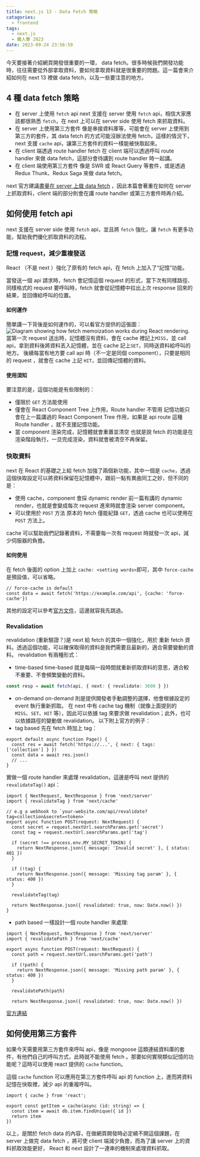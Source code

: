 ```yaml
---
title: next.js 13 - Data Fetch 策略
catagories:
  - frontend
tags:
  - next.js
  - 鐵人賽 2023
date: 2023-09-24 23:56:59
---
```


今天要接著介紹網頁開發很重要的一環， data fetch。很多時候我們開發功能時，往往需要從外部拿取資料，要如何拿取資料就是很重要的問題。這一篇會來介紹如何在 next 13 裡做 data fetch，以及一些要注意的地方。

## 4 種 data fetch 策略
- 在 server 上使用 `fetch` api
next 支援在 server 使用 `fetch` api，相信大家應該都很熟悉 `fetch`，在 next 上可以在 server side 使用 fetch 來抓取資料。
- 在 server 上使用第三方套件
像是串接資料庫等，可能會在 server 上使用到第三方的套件，其 data fetch 的方式可能沒辦法使用 fetch，這樣的情況下，next 支援 `cache` api，讓第三方套件的資料一樣能被快取起來。
- 在 client 端透過 route handler fetch
在 client 端可以透過呼叫 route handler 來做 data fetch，這部分會待講到 route handler 時一起講。
- 在 client 端使用第三方套件
像是 SWR 或 React Query 等套件，或是透過 Redux Thunk、Redux Saga 來做 data fetch。

next 官方建議[盡量在 server 上做 data fetch](https://nextjs.org/docs/app/building-your-application/data-fetching/patterns#fetching-data-on-the-server) ，因此本篇會著重在如何在 server 上抓取資料，client 端的部分則會在講 route handler 或第三方套件時再介紹。

## 如何使用 fetch api
next 支援在 server side 使用 `fetch` api，並且將 `fetch` 強化，讓 `fetch` 有更多功能，幫助我們優化抓取資料的流程。

### 記憶 request，減少重複發送
React （不是 next ）強化了原有的 fetch api，在 fetch 上加入了“記憶”功能。

當發送一個 api 請求時，fetch 會記憶這個 request 的形式，當下次有同樣路徑、同樣格式的 request 要呼叫時，fetch 就會從記憶體中拉出上次 response 回來的結果，並回傳給呼叫的位置。

#### 如何運作
簡單講一下背後是如何運作的，可以看官方提供的這張圖：
![Diagram showing how fetch memoization works during React rendering.](https://nextjs.org/docs/light/request-memoization.png)
當第一次 request 送出時，記憶體沒有資料，會在 cache 裡記上`MISS`，並 call api，拿到資料後將資料丟入記憶體，並在 cache 記上`SET`，同時送資料給呼叫的地方。
後續每當有地方要 call api 時（不一定是同個 component），只要是相同的 request ，就會在 cache 上記 `HIT`，並回傳記憶體的資料。

#### 使用須知
要注意的是，這個功能是有些限制的：
- 僅限於 `GET` 方法能使用
- 僅會在 React Component Tree 上作用，Route handler 不管用
記憶功能只會在上一篇講過的 React Component Tree 作用，如果是 api route 這種 Route handler ，就不支援記憶功能。
- 當 component 渲染完成，記憶體就會重置並清空
也就是說 fetch 的功能是在渲染階段執行，一旦完成渲染，資料就會被清空不再保留。

### 快取資料
next 在 React 的基礎之上給 fetch 加強了兩個新功能，其中一個是 `cache`，透過這個快取設定可以將資料保留在記憶體中，跟前一點有異曲同工之妙，但不同的是：
- 使用 cache，component 會採 dynamic render 
前一篇有講的 dynamic render，也就是會變成每次 request 進來時就會渲染 server component。
- 可以使用於 `POST` 方法
原本的 fetch 僅能紀錄 `GET`，透過 cache 也可以使用在 `POST` 方法上。

cache 可以幫助我們記錄著資料，不需要每一次有 request 時就發一次 api，減少伺服器的負擔。

#### 如何使用
在 fetch 後面的 option 上加上 `cache: <setting words>`即可，其中 `force-cache` 是預設值，可以省略。
```jsx=
// force-cache is default
const data = await fetch('https://example.com/api', {cache: 'force-cache'})
```
其他的設定可以參考[官方文件](https://nextjs.org/docs/app/building-your-application/data-fetching/fetching-caching-and-revalidating#opting-out-of-data-caching)，這邊就容我先跳過。

### Revalidation
revalidation (重新驗證？)是 next 給 fetch 的其中一個強化，用於 重新 fetch 資料。透過這個功能，可以確保取得的資料是我們需要且最新的，適合需要變動的資料。
revalidation 有兩種形式：
- time-based
time-based 就是每隔一段時間就重新抓取資料的意思，適合較不重要、不會頻繁變動的資料。
```typescript
const resp = await fetch(api, { next: { revalidate: 3600 } })
```
- on-demand
on-demand 則是提供開發者手動調整的選擇，他會根據設定的 event 執行重新抓取。
在 next 中有 cache tag 機制（就像上面提到的 `MISS`、`SET`、`HIT` 等），因此可以依據 tag 來要求做 revalidation；此外，也可以依據路徑的變動做 revalidation。
以下附上官方的例子：
- tag based
先在 fetch 時加上 tag：
```jsx=
export default async function Page() {
  const res = await fetch('https://...', { next: { tags: ['collection'] } })
  const data = await res.json()
  // ...
}
```
實做一個 route handler 來處理 revalidation，這邊是呼叫 next 提供的 `revalidateTag()` api：
```jsx=
import { NextRequest, NextResponse } from 'next/server'
import { revalidateTag } from 'next/cache'
 
// e.g a webhook to `your-website.com/api/revalidate?tag=collection&secret=<token>`
export async function POST(request: NextRequest) {
  const secret = request.nextUrl.searchParams.get('secret')
  const tag = request.nextUrl.searchParams.get('tag')
 
  if (secret !== process.env.MY_SECRET_TOKEN) {
    return NextResponse.json({ message: 'Invalid secret' }, { status: 401 })
  }
 
  if (!tag) {
    return NextResponse.json({ message: 'Missing tag param' }, { status: 400 })
  }
 
  revalidateTag(tag)
 
  return NextResponse.json({ revalidated: true, now: Date.now() })
}
```

- path based
一樣設計一個 route handler 來處理:
```jsx=
import { NextRequest, NextResponse } from 'next/server'
import { revalidatePath } from 'next/cache'
 
export async function POST(request: NextRequest) {
  const path = request.nextUrl.searchParams.get('path')
 
  if (!path) {
    return NextResponse.json({ message: 'Missing path param' }, { status: 400 })
  }
 
  revalidatePath(path)
 
  return NextResponse.json({ revalidated: true, now: Date.now() })
```
[官方連結](https://nextjs.org/docs/app/building-your-application/data-fetching/fetching-caching-and-revalidating#on-demand-revalidation)

## 如何使用第三方套件
如果今天需要用第三方套件來呼叫 api，像是 mongoose 這類連結資料庫的套件，有他們自己的呼叫方式，此時就不能使用 fetch 。那要如何實現類似記憶的功能呢？這時可以使用 react 提供的 `cache` function。

這個 `cache` function 可以應用在第三方套件呼叫 api 的 function 上，進而將資料記憶在快取裡，減少 api 的重複呼叫。
```typescript=
import { cache } from 'react';

export const getItem = cache(async (id: string) => {
  const item = await db.item.findUnique({ id })
  return item
})
```


以上，是關於 fetch data 的內容，在做網頁開發時必定繞不開這個課題，在 server 上做完 data fetch ，將可使 client 端減少負擔，而為了讓 server 上的資料抓取效能更好， React 和 next 設計了一連串的機制來處理資料抓取。